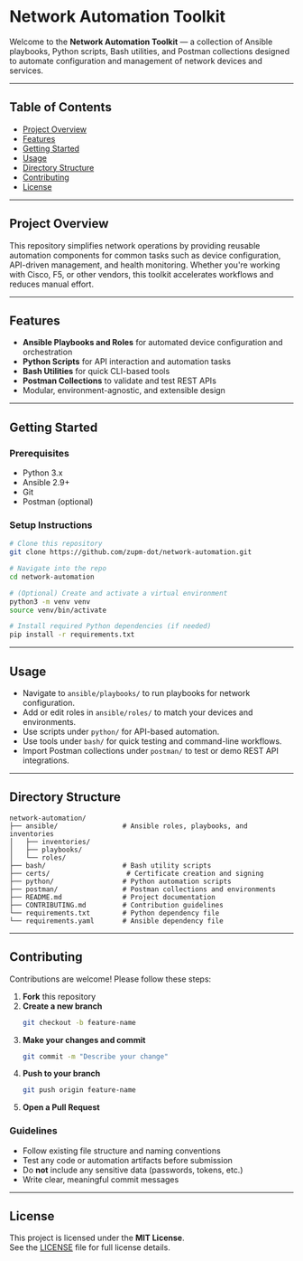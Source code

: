 # Network Automation Toolkit

Welcome to the **Network Automation Toolkit** — a collection of Ansible playbooks, Python scripts, Bash utilities, and Postman collections designed to automate configuration and management of network devices and services.

---

## Table of Contents

- [Project Overview](#project-overview)  
- [Features](#features)  
- [Getting Started](#getting-started)  
- [Usage](#usage)  
- [Directory Structure](#directory-structure)  
- [Contributing](#contributing)  
- [License](#license)

---

## Project Overview

This repository simplifies network operations by providing reusable automation components for common tasks such as device configuration, API-driven management, and health monitoring. Whether you're working with Cisco, F5, or other vendors, this toolkit accelerates workflows and reduces manual effort.

---

## Features

- **Ansible Playbooks and Roles** for automated device configuration and orchestration  
- **Python Scripts** for API interaction and automation tasks  
- **Bash Utilities** for quick CLI-based tools  
- **Postman Collections** to validate and test REST APIs  
- Modular, environment-agnostic, and extensible design

---

## Getting Started

### Prerequisites

- Python 3.x  
- Ansible 2.9+  
- Git  
- Postman (optional)

### Setup Instructions

```bash
# Clone this repository
git clone https://github.com/zupm-dot/network-automation.git

# Navigate into the repo
cd network-automation

# (Optional) Create and activate a virtual environment
python3 -m venv venv
source venv/bin/activate

# Install required Python dependencies (if needed)
pip install -r requirements.txt
```

---

## Usage

- Navigate to `ansible/playbooks/` to run playbooks for network configuration.
- Add or edit roles in `ansible/roles/` to match your devices and environments.
- Use scripts under `python/` for API-based automation.
- Use tools under `bash/` for quick testing and command-line workflows.
- Import Postman collections under `postman/` to test or demo REST API integrations.

---

## Directory Structure

```
network-automation/
├── ansible/                # Ansible roles, playbooks, and inventories
│   ├── inventories/
│   ├── playbooks/
│   └── roles/
├── bash/                   # Bash utility scripts
├── certs/                   # Certificate creation and signing
├── python/                 # Python automation scripts
├── postman/                # Postman collections and environments
├── README.md               # Project documentation
├── CONTRIBUTING.md         # Contribution guidelines
└── requirements.txt        # Python dependency file
└── requirements.yaml       # Ansible dependency file
```

---

## Contributing

Contributions are welcome! Please follow these steps:

1. **Fork** this repository  
2. **Create a new branch**
   ```bash
   git checkout -b feature-name
   ```
3. **Make your changes and commit**
   ```bash
   git commit -m "Describe your change"
   ```
4. **Push to your branch**
   ```bash
   git push origin feature-name
   ```
5. **Open a Pull Request**

### Guidelines

- Follow existing file structure and naming conventions  
- Test any code or automation artifacts before submission  
- Do **not** include any sensitive data (passwords, tokens, etc.)  
- Write clear, meaningful commit messages

---

## License

This project is licensed under the **MIT License**.  
See the [LICENSE](LICENSE) file for full license details.
